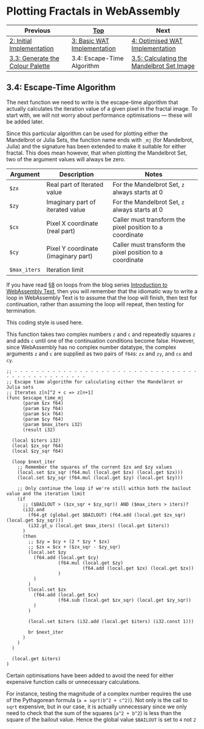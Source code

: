 # Plotting Fractals in WebAssembly

| Previous | [Top](/chriswhealy/plotting-fractals-in-webassembly) | Next
|---|---|---
| [2: Initial Implementation](/chriswhealy/FractalWASM/02%20Initial%20Implementation/) | [3: Basic WAT Implementation](/chriswhealy/FractalWASM/03%20WAT%20Basic%20Implementation/) | [4: Optimised WAT Implementation](/chriswhealy/FractalWASM/04%20WAT%20Optimised%20Implementation/)
| [3.3: Generate the Colour Palette](/chriswhealy/FractalWASM/03%20WAT%20Basic%20Implementation/03/) | 3.4: Escape-Time Algorithm | [3.5: Calculating the Mandelbrot Set Image](/chriswhealy/FractalWASM/03%20WAT%20Basic%20Implementation/05/)

## 3.4: Escape-Time Algorithm

The next function we need to write is the escape-time algorithm that actually calculates the iteration value of a given pixel in the fractal image.
To start with, we will not worry about performance optimisations &mdash; these will be added later.

Since this particular algorithm can be used for plotting either the Mandelbrot or Julia Sets, the function name ends with `_mj` (for Mandelbrot, Julia) and the signature has been extended to make it suitable for either fractal.
This does mean however, that when plotting the Mandelbrot Set, two of the argument values will always be zero.

| Argument | Description | Notes
|---|---|---
| `$zx` | Real part of Iterated value | For the Mandelbrot Set, `z` always starts at 0
| `$zy` | Imaginary part of iterated value | For the Mandelbrot Set, `z` always starts at 0
| `$cx` | Pixel X coordinate (real part) | Caller must transform the pixel position to a coordinate
| `$cy` | Pixel Y coordinate (imaginary part) | Caller must transform the pixel position to a coordinate
| `$max_iters` | Iteration limit |

If you have read [§8](/chriswhealy/Introduction%20to%20WebAssembly%20Text/08/) on loops from the blog series [Introduction to WebAssembly Text](/chriswhealy/Introduction%20to%20WebAssembly%20Text/), then you will remember that the idiomatic way to write a loop in WebAssembly Text is to assume that the loop will finish, then test for continuation, rather than assuming the loop will repeat, then testing for termination.

This coding style is used here.

This function takes two complex numbers `z` and `c` and repeatedly squares `z` and adds `c` until one of the continuation conditions become false.
However, since WebAssembly has no complex number datatype, the complex arguments `z` and `c` are supplied as two pairs of `f64`s: `zx` and `zy`, and `cx` and `cy`.

```wast
;; - - - - - - - - - - - - - - - - - - - - - - - - - - - - - - - - - - - - - - - - - - - - - - - - -
;; Escape time algorithm for calculating either the Mandelbrot or Julia sets
;; Iterates z[n]^2 + c => z[n+1]
(func $escape_time_mj
      (param $zx f64)
      (param $zy f64)
      (param $cx f64)
      (param $cy f64)
      (param $max_iters i32)
      (result i32)

  (local $iters i32)
  (local $zx_sqr f64)
  (local $zy_sqr f64)

  (loop $next_iter
    ;; Remember the squares of the current $zx and $zy values
    (local.set $zx_sqr (f64.mul (local.get $zx) (local.get $zx)))
    (local.set $zy_sqr (f64.mul (local.get $zy) (local.get $zy)))

    ;; Only continue the loop if we're still within both the bailout value and the iteration limit
    (if
      ;; ($BAILOUT > ($zx_sqr + $zy_sqr)) AND ($max_iters > iters)?
      (i32.and
        (f64.gt (global.get $BAILOUT) (f64.add (local.get $zx_sqr) (local.get $zy_sqr)))
        (i32.gt_u (local.get $max_iters) (local.get $iters))
      )
      (then
        ;; $zy = $cy + (2 * $zy * $zx)
        ;; $zx = $cx + ($zx_sqr - $zy_sqr)
        (local.set $zy
          (f64.add (local.get $cy)
                   (f64.mul (local.get $zy)
                            (f64.add (local.get $zx) (local.get $zx))
                   )
          )
        )
        (local.set $zx
          (f64.add (local.get $cx)
                   (f64.sub (local.get $zx_sqr) (local.get $zy_sqr))
          )
        )

        (local.set $iters (i32.add (local.get $iters) (i32.const 1)))

        br $next_iter
      )
    )
  )

  (local.get $iters)
)
```

Certain optimisations have been added to avoid the need for either expensive function calls or unnecessary calculations.

For instance, testing the magnitude of a complex number requires the use of the Pythagorean formula (`a = sqrt(b^2 + c^2)`).
Not only is the call to `sqrt` expensive, but in our case, it is actually unnecessary since we only need to check that the sum of the squares (`a^2 + b^2`) is less than the square of the bailout value.
Hence the global value `$BAILOUT` is set to `4` not `2`
